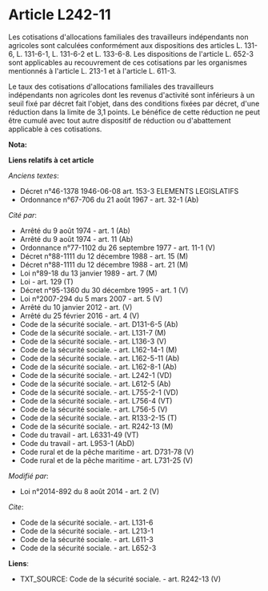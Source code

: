 # Article L242-11

Les cotisations d'allocations familiales des travailleurs indépendants non agricoles sont calculées conformément aux
dispositions des articles L. 131-6, L. 131-6-1, L. 131-6-2 et L. 133-6-8. Les dispositions de l'article L. 652-3 sont
applicables au recouvrement de ces cotisations par les organismes mentionnés à l'article L. 213-1 et à l'article L. 611-3. 

Le taux des cotisations d'allocations familiales des travailleurs indépendants non agricoles dont les revenus d'activité sont
inférieurs à un seuil fixé par décret fait l'objet, dans des conditions fixées par décret, d'une réduction dans la limite de
3,1 points. Le bénéfice de cette réduction ne peut être cumulé avec tout autre dispositif de réduction ou d'abattement
applicable à ces cotisations.

**Nota:**



**Liens relatifs à cet article**

_Anciens textes_:

  - Décret n°46-1378 1946-06-08 art. 153-3 ELEMENTS LEGISLATIFS
  - Ordonnance n°67-706 du 21 août 1967 - art. 32-1 (Ab)

_Cité par_:

  - Arrêté du 9 août 1974 - art. 1 (Ab)
  - Arrêté du 9 août 1974 - art. 11 (Ab)
  - Ordonnance n°77-1102 du 26 septembre 1977 - art. 11-1 (V)
  - Décret n°88-1111 du 12 décembre 1988 - art. 15 (M)
  - Décret n°88-1111 du 12 décembre 1988 - art. 21 (M)
  - Loi n°89-18 du 13 janvier 1989 - art. 7 (M)
  - Loi - art. 129 (T)
  - Décret n°95-1360 du 30 décembre 1995 - art. 1 (V)
  - Loi n°2007-294 du 5 mars 2007 - art. 5 (V)
  - Arrêté du 10 janvier 2012 - art. (V)
  - Arrêté du 25 février 2016 - art. 4 (V)
  - Code de la sécurité sociale. - art. D131-6-5 (Ab)
  - Code de la sécurité sociale. - art. L131-7 (M)
  - Code de la sécurité sociale. - art. L136-3 (V)
  - Code de la sécurité sociale. - art. L162-14-1 (M)
  - Code de la sécurité sociale. - art. L162-5-11 (Ab)
  - Code de la sécurité sociale. - art. L162-8-1 (Ab)
  - Code de la sécurité sociale. - art. L242-1 (VD)
  - Code de la sécurité sociale. - art. L612-5 (Ab)
  - Code de la sécurité sociale. - art. L755-2-1 (VD)
  - Code de la sécurité sociale. - art. L756-4 (VT)
  - Code de la sécurité sociale. - art. L756-5 (V)
  - Code de la sécurité sociale. - art. R133-2-15 (T)
  - Code de la sécurité sociale. - art. R242-13 (M)
  - Code du travail - art. L6331-49 (VT)
  - Code du travail - art. L953-1 (AbD)
  - Code rural et de la pêche maritime - art. D731-78 (V)
  - Code rural et de la pêche maritime - art. L731-25 (V)

_Modifié par_:

  - Loi n°2014-892 du 8 août 2014 - art. 2 (V)

_Cite_:

  - Code de la sécurité sociale. - art. L131-6
  - Code de la sécurité sociale. - art. L213-1
  - Code de la sécurité sociale. - art. L611-3
  - Code de la sécurité sociale. - art. L652-3

**Liens**:

  - TXT_SOURCE: Code de la sécurité sociale. - art. R242-13 (V)
